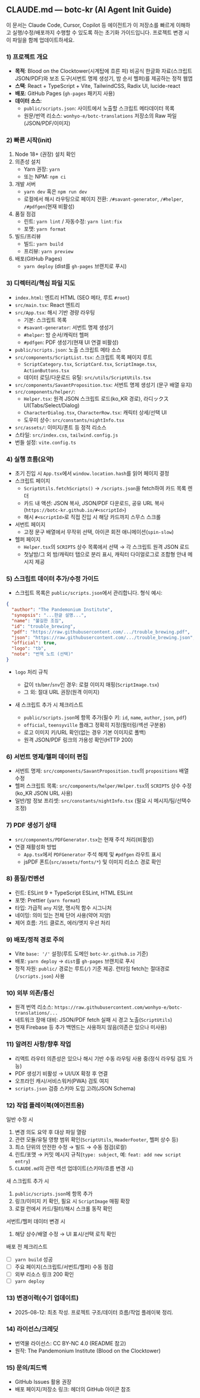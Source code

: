 ## CLAUDE.md — botc-kr (AI Agent Init Guide)

이 문서는 Claude Code, Cursor, Copilot 등 에이전트가 이 저장소를 빠르게 이해하고 실행/수정/배포까지 수행할 수 있도록 하는 초기화 가이드입니다. 프로젝트 변경 시 이 파일을 함께 업데이트하세요.

### 1) 프로젝트 개요

- **목적**: Blood on the Clocktower(시계탑에 흐른 피) 비공식 한글화 자료(스크립트 JSON/PDF)와 보조 도구(서번트 명제 생성기, 밤 순서 헬퍼)를 제공하는 정적 웹앱
- **스택**: React + TypeScript + Vite, TailwindCSS, Radix UI, lucide-react
- **배포**: GitHub Pages (`gh-pages` 패키지 사용)
- **데이터 소스**:
  - `public/scripts.json`: 사이트에서 노출할 스크립트 메타데이터 목록
  - 원문/번역 리소스: `wonhyo-e/botc-translations` 저장소의 Raw 파일 (JSON/PDF/이미지)

### 2) 빠른 시작(init)

1. Node 18+ (권장) 설치 확인
2. 의존성 설치
   - Yarn 권장: `yarn`
   - 또는 NPM: `npm ci`
3. 개발 서버
   - `yarn dev` 혹은 `npm run dev`
   - 로컬에서 해시 라우팅으로 페이지 전환: `/#savant-generator`, `/#helper`, `/#pdfgen`(현재 비활성)
4. 품질 점검
   - 린트: `yarn lint` / 자동수정: `yarn lint:fix`
   - 포맷: `yarn format`
5. 빌드/프리뷰
   - 빌드: `yarn build`
   - 프리뷰: `yarn preview`
6. 배포(GitHub Pages)
   - `yarn deploy` (dist를 `gh-pages` 브랜치로 푸시)

### 3) 디렉터리/핵심 파일 지도

- `index.html`: 엔트리 HTML (SEO 메타, 루트 `#root`)
- `src/main.tsx`: React 엔트리
- `src/App.tsx`: 해시 기반 경량 라우팅
  - 기본: 스크립트 목록
  - `#savant-generator`: 서번트 명제 생성기
  - `#helper`: 밤 순서/캐릭터 헬퍼
  - `#pdfgen`: PDF 생성기(현재 UI 연결 비활성)
- `public/scripts.json`: 노출 스크립트 메타 소스
- `src/components/ScriptList.tsx`: 스크립트 목록 페이지 루트
  - `ScriptCategory.tsx`, `ScriptCard.tsx`, `ScriptImage.tsx`, `ActionButtons.tsx`
  - 데이터 로딩/다운로드 유틸: `src/utils/ScriptUtils.tsx`
- `src/components/SavantProposition.tsx`: 서번트 명제 생성기 (문구 배열 유지)
- `src/components/helper/`:
  - `Helper.tsx`: 원격 JSON 스크립트 로드(ko_KR 경로), 라디ックス UI(Tabs/Select/Dialog)
  - `CharacterDialog.tsx`, `CharacterRow.tsx`: 캐릭터 상세/선택 UI
  - 도우미 상수: `src/constants/nightInfo.tsx`
- `src/assets/`: 이미지/폰트 등 정적 리소스
- 스타일: `src/index.css`, `tailwind.config.js`
- 번들 설정: `vite.config.ts`

### 4) 실행 흐름(요약)

- 초기 진입 시 `App.tsx`에서 `window.location.hash`를 읽어 페이지 결정
- 스크립트 페이지
  - `ScriptUtils.fetchScripts()` → `/scripts.json`을 fetch하여 카드 목록 렌더
  - 카드 내 액션: JSON 복사, JSON/PDF 다운로드, 공유 URL 복사(`https://botc-kr.github.io/#<scriptId>`)
  - 해시 `#<scriptId>`로 직접 진입 시 해당 카드까지 스무스 스크롤
- 서번트 페이지
  - 고정 문구 배열에서 무작위 선택, 아이콘 회전 애니메이션(`spin-slow`)
- 헬퍼 페이지
  - `Helper.tsx`의 `SCRIPTS` 상수 목록에서 선택 → 각 스크립트 원격 JSON 로드
  - 첫날밤/그 외 밤/캐릭터 탭으로 분리 표시, 캐릭터 다이얼로그로 조합형 안내 메시지 제공

### 5) 스크립트 데이터 추가/수정 가이드

- 스크립트 목록은 `public/scripts.json`에서 관리합니다. 형식 예시:

```json
{
  "author": "The Pandemonium Institute",
  "synopsis": "...한글 설명...",
  "name": "불길한 조짐",
  "id": "trouble_brewing",
  "pdf": "https://raw.githubusercontent.com/.../trouble_brewing.pdf",
  "json": "https://raw.githubusercontent.com/.../trouble_brewing.json",
  "official": true,
  "logo": "tb",
  "note": "번역 노트 (선택)"
}
```

- `logo` 처리 규칙

  - 값이 `tb`/`bmr`/`snv`인 경우: 로컬 이미지 매핑(`ScriptImage.tsx`)
  - 그 외: 절대 URL 권장(원격 이미지)

- 새 스크립트 추가 시 체크리스트
  - `public/scripts.json`에 항목 추가(필수 키: `id`, `name`, `author`, `json`, `pdf`)
  - `official`, `teensyville` 플래그 정확히 지정(필터링/섹션 구분용)
  - 로고 이미지 키/URL 확인(없는 경우 기본 이미지로 폴백)
  - 원격 JSON/PDF 링크의 가용성 확인(HTTP 200)

### 6) 서번트 명제/헬퍼 데이터 편집

- 서번트 명제: `src/components/SavantProposition.tsx`의 `propositions` 배열 수정
- 헬퍼 스크립트 목록: `src/components/helper/Helper.tsx`의 `SCRIPTS` 상수 수정(ko_KR JSON URL 사용)
- 일반/밤 정보 프리셋: `src/constants/nightInfo.tsx` (필요 시 메시지/팀/선택수 조정)

### 7) PDF 생성기 상태

- `src/components/PDFGenerator.tsx`는 현재 주석 처리(비활성)
- 연결 재활성화 방법
  - `App.tsx`에서 `PDFGenerator` 주석 해제 및 `#pdfgen` 라우트 표시
  - jsPDF 폰트(`src/assets/fonts/*`) 및 이미지 리소스 경로 확인

### 8) 품질/컨벤션

- 린트: ESLint 9 + TypeScript ESLint, HTML ESLint
- 포맷: Prettier (`yarn format`)
- 타입: 가급적 `any` 지양, 명시적 함수 시그니처
- 네이밍: 의미 있는 전체 단어 사용(약어 지양)
- 제어 흐름: 가드 클로즈, 에러/엣지 우선 처리

### 9) 배포/정적 경로 주의

- Vite `base: '/'` 설정(루트 도메인 `botc-kr.github.io` 기준)
- 배포: `yarn deploy` → `dist`를 `gh-pages` 브랜치로 푸시
- 정적 자원: `public/` 경로는 루트(`/`) 기준 제공. 런타임 fetch는 절대경로(`/scripts.json`) 사용

### 10) 외부 의존/통신

- 원격 번역 리소스: `https://raw.githubusercontent.com/wonhyo-e/botc-translations/...`
- 네트워크 장애 대비: JSON/PDF fetch 실패 시 경고 노출(`ScriptUtils`)
- 현재 Firebase 등 추가 백엔드는 사용하지 않음(의존은 있으나 미사용)

### 11) 알려진 사항/향후 작업

- 리액트 라우터 의존성은 있으나 해시 기반 수동 라우팅 사용 중(정식 라우팅 검토 가능)
- PDF 생성기 비활성 → UI/UX 확정 후 연결
- 오프라인 캐시/서비스워커(PWA) 검토 여지
- `scripts.json` 검증 스키마 도입 고려(JSON Schema)

### 12) 작업 플레이북(에이전트용)

일반 수정 시

1. 변경 의도 요약 후 대상 파일 열람
2. 관련 모듈/유틸 영향 범위 확인(`ScriptUtils`, `HeaderFooter`, 헬퍼 상수 등)
3. 최소 단위의 안전한 수정 → 빌드 → 수동 점검(로컬)
4. 린트/포맷 → 커밋 메시지 규칙(`type: subject`, 예: `feat: add new script entry`)
5. `CLAUDE.md`의 관련 섹션 업데이트(스키마/흐름 변경 시)

새 스크립트 추가 시

1. `public/scripts.json`에 항목 추가
2. 링크/이미지 키 확인, 필요 시 `ScriptImage` 매핑 확장
3. 로컬 런에서 카드/필터/해시 스크롤 동작 확인

서번트/헬퍼 데이터 변경 시

1. 해당 상수/배열 수정 → UI 표시/선택 로직 확인

배포 전 체크리스트

- [ ] `yarn build` 성공
- [ ] 주요 페이지(스크립트/서번트/헬퍼) 수동 점검
- [ ] 외부 리소스 링크 200 확인
- [ ] `yarn deploy`

### 13) 변경이력(수기 업데이트)

- 2025-08-12: 최초 작성. 프로젝트 구조/데이터 흐름/작업 플레이북 정리.

### 14) 라이선스/크레딧

- 번역물 라이선스: CC BY-NC 4.0 (README 참고)
- 원작: The Pandemonium Institute (Blood on the Clocktower)

### 15) 문의/피드백

- GitHub Issues 활용 권장
- 배포 페이지/저장소 링크: 헤더의 GitHub 아이콘 참조
